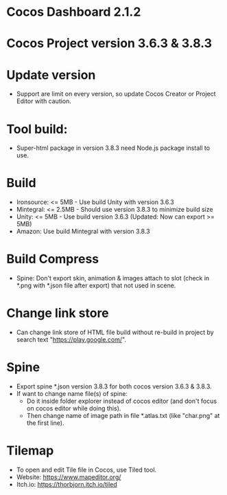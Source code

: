 # Cocos Dashboard 2.1.2
# Cocos Project version 3.6.3 & 3.8.3

# Update version
- Support are limit on every version, so update Cocos Creator or Project Editor with caution.

# Tool build:
- Super-html package in version 3.8.3 need Node.js package install to use.

# Build
- Ironsource: <= 5MB - Use build Unity with version 3.6.3
- Mintegral: <= 2.5MB - Should use version 3.8.3 to minimize build size
- Unity: <= 5MB - Use build version 3.6.3 (Updated: Now can export >= 5MB)
- Amazon: Use build Mintegral with version 3.8.3

# Build Compress
- Spine: Don't export skin, animation & images attach to slot (check in *.png with *.json file after export) that not used in scene.

# Change link store
- Can change link store of HTML file build without re-build in project by search text "https://play.google.com/".

# Spine
- Export spine *.json version 3.8.3 for both cocos version 3.6.3 & 3.8.3.
- If want to change name file(s) of spine:
    + Do it inside folder explorer instead of cocos editor (and don't focus on cocos editor while doing this).
    + Then change name of image path in file *.atlas.txt (like "char.png" at the first line).

# Tilemap
- To open and edit Tile file in Cocos, use Tiled tool.
- Website: https://www.mapeditor.org/
- Itch.io: https://thorbjorn.itch.io/tiled